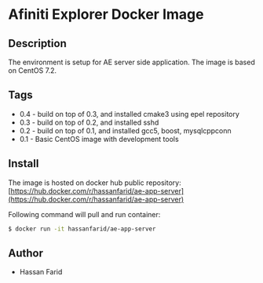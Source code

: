 # Afiniti Explorer Docker Image

## Description
The environment is setup for AE server side application. The image is based on CentOS 7.2.

## Tags
 - 0.4 - build on top of 0.3, and installed cmake3 using epel repository
 - 0.3 - build on top of 0.2, and installed sshd
 - 0.2 - build on top of 0.1, and installed gcc5, boost, mysqlcppconn
 - 0.1 - Basic CentOS image with development tools

## Install
The image is hosted on docker hub public repository:
[https://hub.docker.com/r/hassanfarid/ae-app-server](https://hub.docker.com/r/hassanfarid/ae-app-server)

Following command will pull and run container:
```sh
$ docker run -it hassanfarid/ae-app-server
```

## Author
 - Hassan Farid